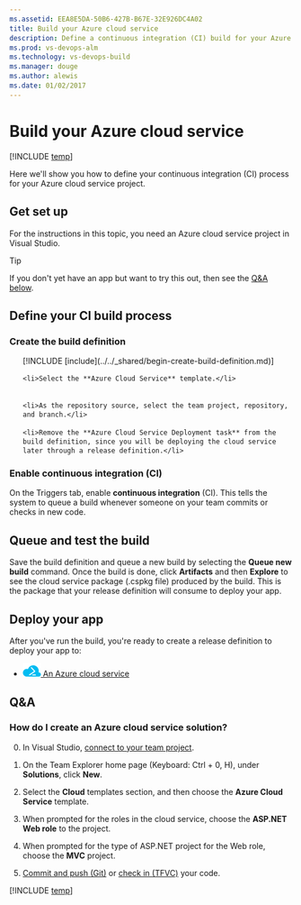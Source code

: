 ```yaml
---
ms.assetid: EEA8E5DA-50B6-427B-B67E-32E926DC4A02
title: Build your Azure cloud service
description: Define a continuous integration (CI) build for your Azure cloud service in VSTS or Microsoft Team Foundation Server (TFS)
ms.prod: vs-devops-alm
ms.technology: vs-devops-build
ms.manager: douge
ms.author: alewis
ms.date: 01/02/2017
---
```

[//]: # (monikerRange: 'vsts')

# Build your Azure cloud service

[!INCLUDE [temp](../../_shared/version.md)]

Here we'll show you how to define your continuous integration (CI) process for your Azure cloud service project.

## Get set up

For the instructions in this topic, you need an Azure cloud service project in Visual Studio.

> [!TIP]
> If you don't yet have an app but want to try this out, then see the [Q&A below](#new_solution).

## Define your CI build process

### Create the build definition

<ol>
    [!INCLUDE [include](../../_shared/begin-create-build-definition.md)]

    <li>Select the **Azure Cloud Service** template.</li>


    <li>As the repository source, select the team project, repository, and branch.</li>

    <li>Remove the **Azure Cloud Service Deployment task** from the build definition, since you will be deploying the cloud service later through a release definition.</li>
</ol>

### Enable continuous integration (CI)

On the Triggers tab, enable **continuous integration** (CI). This tells the system to queue a build whenever someone on your team commits or checks in new code.

## Queue and test the build

Save the build definition and queue a new build by selecting the **Queue new build** command. Once the build is done, click **Artifacts** and then **Explore** to see the cloud service package (.cspkg file) produced by the build. This is the package that your release definition will consume to deploy your app.

## Deploy your app

After you've run the build, you're ready to create a release definition to deploy your app to:

* <a href="../cd/deploy-cloudservice-cloudservice.md"><img src="../../tasks/deploy/_img/azure-cloud-service-deployment-icon.png"/> An Azure cloud service</a>

## Q&A

<!-- BEGINSECTION class="md-qanda" -->

<h3 id="new_solution">How do I create an Azure cloud service solution?</h3>

0. In Visual Studio, [connect to your team project](../../../user-guide/connect-team-projects.md#visual-studio).

0. On the Team Explorer home page (Keyboard: Ctrl + 0, H), under **Solutions**, click **New**.

0. Select the **Cloud** templates section, and then choose the **Azure Cloud Service** template.

0. When prompted for the roles in the cloud service, choose the **ASP.NET Web role** to the project.

0. When prompted for the type of ASP.NET project for the Web role, choose the **MVC** project.

0. [Commit and push (Git)](../../../git/share-your-code-in-git-vs.md) or [check in (TFVC)](../../../tfvc/share-your-code-in-tfvc-vs.md) your code.

[!INCLUDE [temp](../../_shared/qa-versions.md)]

<!-- ENDSECTION -->
